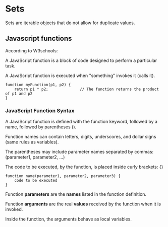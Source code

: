 # Sets

Sets are iterable objects that do not allow for duplicate values.

## Javascript functions

According to W3schools:

A JavaScript function is a block of code designed to perform a particular task.

A JavaScript function is executed when "something" invokes it (calls it).

    function myFunction(p1, p2) {
        return p1 * p2;              // The function returns the product of p1 and p2
    }

### **JavaScript Function Syntax**

A JavaScript function is defined with the function keyword, followed by a name, followed by parentheses ().

Function names can contain letters, digits, underscores, and dollar signs (same rules as variables).

The parentheses may include parameter names separated by commas:
(parameter1, parameter2, ...)

The code to be executed, by the function, is placed inside curly brackets: {}

    function name(parameter1, parameter2, parameter3) {
        code to be executed
    }

Function **parameters** are the **names** listed in the function definition.

Function **arguments** are the real **values** received by the function when it is invoked.

Inside the function, the arguments behave as local variables.
